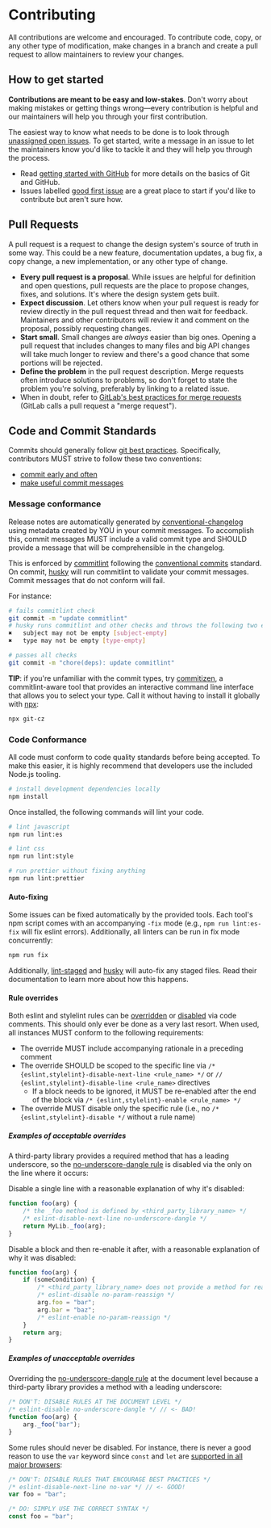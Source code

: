 # Contributing

All contributions are welcome and encouraged.
To contribute code, copy, or any other type of modification, make changes in a branch and create a pull request to allow maintainers to review your changes.

## How to get started

**Contributions are meant to be easy and low-stakes**.
Don't worry about making mistakes or getting things wrong&mdash;every contribution is helpful and our maintainers will help you through your first contribution.

The easiest way to know what needs to be done is to look through [unassigned open issues](https://github.com/wwnorton/design-system/issues?q=is%3Aopen). To get started, write a message in an issue to let the maintainers know you'd like to tackle it and they will help you through the process.

- Read [getting started with GitHub](https://docs.github.com/en/github/getting-started-with-github) for more details on the basics of Git and GitHub.
- Issues labelled [good first issue](https://github.com/wwnorton/design-system/labels/good%20first%20issue) are a great place to start if you'd like to contribute but aren't sure how.

## Pull Requests

A pull request is a request to change the design system's source of truth in some way.
This could be a new feature, documentation updates, a bug fix, a copy change, a new implementation, or any other type of change.

- **Every pull request is a proposal**. While issues are helpful for definition and open questions, pull requests are the place to propose changes, fixes, and solutions. It's where the design system gets built.
- **Expect discussion**. Let others know when your pull request is ready for review directly in the pull request thread and then wait for feedback. Maintainers and other contributors will review it and comment on the proposal, possibly requesting changes.
- **Start small**. Small changes are _always_ easier than big ones. Opening a pull request that includes changes to many files and big API changes will take much longer to review and there's a good chance that some portions will be rejected.
- **Define the problem** in the pull request description. Merge requests often introduce solutions to problems, so don't forget to state the problem you're solving, preferably by linking to a related issue.
- When in doubt, refer to [GitLab's best practices for merge requests](https://about.gitlab.com/handbook/communication/#everything-starts-with-a-merge-request) (GitLab calls a pull request a "merge request").

## Code and Commit Standards

Commits should generally follow [git best practices](http://sethrobertson.github.io/GitBestPractices/).
Specifically, contributors MUST strive to follow these two conventions:

- [commit early and often](http://sethrobertson.github.io/GitBestPractices/#commit)
- [make useful commit messages](http://sethrobertson.github.io/GitBestPractices/#usemsg)

### Message conformance

Release notes are automatically generated by [conventional-changelog](https://github.com/conventional-changelog/conventional-changelog) using metadata created by YOU in your commit messages.
To accomplish this, commit messages MUST include a valid commit type and SHOULD provide a message that will be comprehensible in the changelog.

This is enforced by [commitlint](https://commitlint.js.org) following the [conventional commits](https://www.conventionalcommits.org) standard.
On commit, [husky](https://github.com/typicode/husky) will run commitlint to validate your commit messages.
Commit messages that do not conform will fail.

For instance:

```sh
# fails commitlint check
git commit -m "update commitlint"
# husky runs commitlint and other checks and throws the following two errors:
✖   subject may not be empty [subject-empty]
✖   type may not be empty [type-empty]

# passes all checks
git commit -m "chore(deps): update commitlint"
```

**TIP**: if you're unfamiliar with the commit types, try [commitizen](https://github.com/commitizen/cz-cli),
a commitlint-aware tool that provides an interactive command line interface that allows you to select your type.
Call it without having to install it globally with [npx](https://github.com/npm/npx):

```sh
npx git-cz
```

### Code Conformance

All code must conform to code quality standards before being accepted.
To make this easier, it is highly recommend that developers use the included Node.js tooling.

```sh
# install development dependencies locally
npm install
```

Once installed, the following commands will lint your code.

```sh
# lint javascript
npm run lint:es

# lint css
npm run lint:style

# run prettier without fixing anything
npm run lint:prettier
```

#### Auto-fixing

Some issues can be fixed automatically by the provided tools.
Each tool's npm script comes with an accompanying `-fix` mode (e.g., `npm run lint:es-fix` will fix eslint errors).
Additionally, all linters can be run in fix mode concurrently:

```sh
npm run fix
```

Additionally, [lint-staged](https://github.com/okonet/lint-staged) and [husky](https://github.com/typicode/husky) will auto-fix any staged files.
Read their documentation to learn more about how this happens.

#### Rule overrides

Both eslint and stylelint rules can be [overridden](https://eslint.org/docs/user-guide/configuring.html#using-configuration-comments) or [disabled](https://stylelint.io/user-guide/configuration/#turning-rules-off-from-within-your-css) via code comments.
This should only ever be done as a very last resort.
When used, all instances MUST conform to the following requirements:

- The override MUST include accompanying rationale in a preceding comment
- The override SHOULD be scoped to the specific line via `/* {eslint,stylelint}-disable-next-line <rule_name> */` or `// {eslint,stylelint}-disable-line <rule_name>` directives
  - If a block needs to be ignored, it MUST be re-enabled after the end of the block via `/* {eslint,stylelint}-enable <rule_name> */`
- The override MUST disable only the specific rule (i.e., no `/* {eslint,stylelint}-disable */` without a rule name)

##### Examples of acceptable overrides

A third-party library provides a required method that has a leading underscore, so the [no-underscore-dangle rule](https://eslint.org/docs/rules/no-underscore-dangle#disallow-dangling-underscores-in-identifiers-no-underscore-dangle) is disabled via the only on the line where it occurs:

Disable a single line with a reasonable explanation of why it's disabled:

```javascript
function foo(arg) {
	/* the _foo method is defined by <third_party_library_name> */
	/* eslint-disable-next-line no-underscore-dangle */
	return MyLib._foo(arg);
}
```

Disable a block and then re-enable it after, with a reasonable explanation of why it was disabled:

```javascript
function foo(arg) {
	if (someCondition) {
		/* <third_party_library_name> does not provide a method for reassignment */
		/* eslint-disable no-param-reassign */
		arg.foo = "bar";
		arg.bar = "baz";
		/* eslint-enable no-param-reassign */
	}
	return arg;
}
```

##### Examples of unacceptable overrides

Overriding the [no-underscore-dangle rule](https://eslint.org/docs/rules/no-underscore-dangle#disallow-dangling-underscores-in-identifiers-no-underscore-dangle) at the document level because a third-party library provides a method with a leading underscore:

```javascript
/* DON'T: DISABLE RULES AT THE DOCUMENT LEVEL */
/* eslint-disable no-underscore-dangle */ // <- BAD!
function foo(arg) {
	arg._foo("bar");
}
```

Some rules should never be disabled.
For instance, there is never a good reason to use the `var` keyword since `const` and `let` are [supported in all major browsers](http://kangax.github.io/compat-table/es6/#test-const):

```javascript
/* DON'T: DISABLE RULES THAT ENCOURAGE BEST PRACTICES */
/* eslint-disable-next-line no-var */ // <- GOOD!
var foo = "bar";

/* DO: SIMPLY USE THE CORRECT SYNTAX */
const foo = "bar";
```
